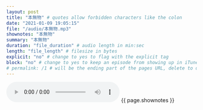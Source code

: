 ```yaml
---
layout: post
title: "本無物" # quotes allow forbidden characters like the colon
date: "2021-01-09 19:05:15"
file: "/audio/本無物.mp3"
shownotes: "本無物"
summary: "本無物"
duration: "file_duration" # audio length in min:sec
length: "file_length" # filesize in bytes
explicit: "no" # change to yes to flag with the explicit tag
block: "no" # change to yes to keep an episode from showing up in iTunes
# permalink: /1 # will be the ending part of the pages URL, delete to default to the title
---
```


<audio controls>
<source src="{{site.url}}{{site.baseurl}}{{ page.file }}" type="audio/x-mp3">
Your browser does not support the audio element.
</audio>
{{ page.shownotes }}
